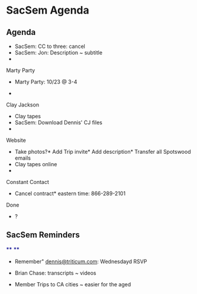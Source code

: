 # SacSem Agenda

## Agenda

* SacSem: CC to three: cancel
* SacSem: Jon: Description ~ subtitle
*

Marty Party

* Marty Party: 10/23 @ 3-4

*

Clay Jackson

* Clay tapes
* SacSem: Download Dennis' CJ files
*

Website

* Take photos?* Add Trip invite* Add description* Transfer all Spotswood emails
* Clay tapes online
*

Constant Contact
* Cancel contract* eastern time: 866-289-2101

Done
* ?

## SacSem Reminders
<font color="#00008b"><span style="font-size: 15.6px;">**
**</span></font>

* Remember" dennis@triticum.com: Wednesdayd RSVP

* Brian Chase: transcripts ~ videos
* Member Trips to CA cities ~ easier for the aged